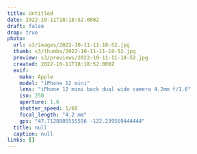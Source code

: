 ```yaml
---
title: Untitled
date: 2022-10-11T18:18:52.000Z
draft: false
drop: true
photo:
  url: s3/images/2022-10-11-11-18-52.jpg
  thumb: s3/thumbs/2022-10-11-11-18-52.jpg
  preview: s3/previews/2022-10-11-11-18-52.jpg
  created: 2022-10-11T18:18:52.000Z
  exif:
    make: Apple
    model: "iPhone 12 mini"
    lens: "iPhone 12 mini back dual wide camera 4.2mm f/1.6"
    iso: 250
    aperture: 1.6
    shutter_speed: 1/60
    focal_length: "4.2 mm"
    gps: "47.7128805555556 -122.239569444444"
  title: null
  caption: null
links: []
---
```

